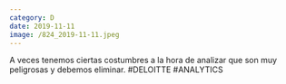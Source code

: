 ```yaml
--- 
category: D 
date: 2019-11-11 
image: /824_2019-11-11.jpeg 
--- 
```


A veces tenemos ciertas costumbres a la hora de analizar que son muy peligrosas y debemos eliminar. #DELOITTE #ANALYTICS